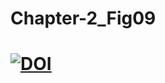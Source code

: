 # Chapter-2_Fig09
# [![DOI](https://zenodo.org/badge/DOI/10.5281/zenodo.6353829.svg)](https://doi.org/10.5281/zenodo.6353829)

